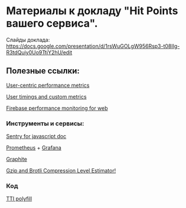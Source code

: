 # Материалы к докладу "Hit Points вашего сервиса".

Слайды доклада: https://docs.google.com/presentation/d/1rsWuGOLgW956Rsp3-t08lIg-R3tdQuiy0Uo9TtjY2hU/edit

## Полезные ссылки:

[User-centric performance metrics](https://developers.google.com/web/fundamentals/performance/user-centric-performance-metrics)

[User timings and custom metrics](https://speedcurve.com/blog/user-timing-and-custom-metrics/)

[Firebase performance monitoring for web](https://firebase.google.com/docs/perf-mon/get-started-web)


### Инструменты и сервисы:

[Sentry for javascript doc](https://docs.sentry.io/error-reporting/quickstart/?platform=browser)

[Prometheus](https://prometheus.io/) + [Grafana](https://grafana.com/)

[Graphite](https://graphiteapp.org/)

[Gzip and Brotli Compression Level Estimator!](https://tools.paulcalvano.com/compression.php)

### Код

[TTI polyfill](https://github.com/GoogleChromeLabs/tti-polyfill/)





